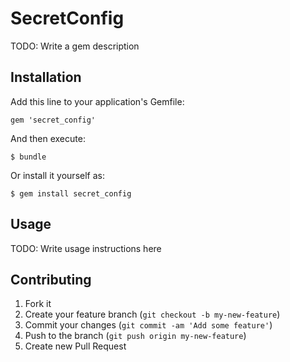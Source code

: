 # SecretConfig

TODO: Write a gem description

## Installation

Add this line to your application's Gemfile:

    gem 'secret_config'

And then execute:

    $ bundle

Or install it yourself as:

    $ gem install secret_config

## Usage

TODO: Write usage instructions here

## Contributing

1. Fork it
2. Create your feature branch (`git checkout -b my-new-feature`)
3. Commit your changes (`git commit -am 'Add some feature'`)
4. Push to the branch (`git push origin my-new-feature`)
5. Create new Pull Request
